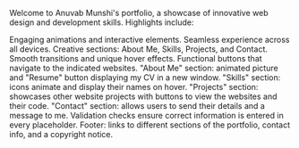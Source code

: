 Welcome to Anuvab Munshi's portfolio, a showcase of innovative web design and development skills. Highlights include:

Engaging animations and interactive elements.
Seamless experience across all devices.
Creative sections: About Me, Skills, Projects, and Contact.
Smooth transitions and unique hover effects.
Functional buttons that navigate to the indicated websites.
"About Me" section: animated picture and "Resume" button displaying my CV in a new window.
"Skills" section: icons animate and display their names on hover.
"Projects" section: showcases other website projects with buttons to view the websites and their code.
"Contact" section: allows users to send their details and a message to me.
Validation checks ensure correct information is entered in every placeholder.
Footer: links to different sections of the portfolio, contact info, and a copyright notice.
